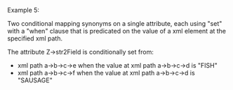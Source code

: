 Example 5:

Two conditional mapping synonyms on a single attribute, each using "set" with a "when" clause that is predicated on the value of a xml element at the specified xml path.

The attribute Z->str2Field is conditionally set from:
- xml path a->b->c->e when the value at xml path a->b->c->d is "FISH"
- xml path a->b->c->f when the value at xml path a->b->c->d is "SAUSAGE"